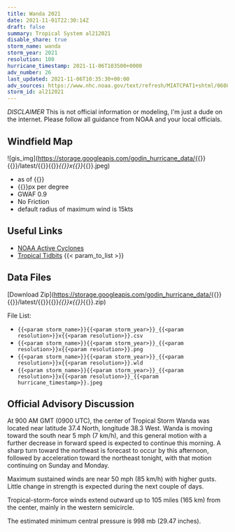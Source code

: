 ```yaml
---
title: Wanda 2021
date: 2021-11-01T22:30:14Z
draft: false
summary: Tropical System al212021
disable_share: true
storm_name: wanda
storm_year: 2021
resolution: 100
hurricane_timestamp: 2021-11-06T103500+0000
adv_number: 26
last_updated: 2021-11-06T10:35:30+00:00
adv_sources: https://www.nhc.noaa.gov/text/refresh/MIATCPAT1+shtml/060841.shtml;https://www.nhc.noaa.gov/refresh/graphics_at1+shtml/084645.shtml?cone
storm_id: al212021
---
```

*DISCLAIMER* This is not official information or modeling, I'm just a dude on the internet.  Please follow all guidance from NOAA and your local officials.

## Windfield Map
![gis_img](https://storage.googleapis.com/godin_hurricane_data/{{<param storm_name>}}{{<param storm_year>}}/latest/{{<param storm_name>}}{{<param storm_year>}}_{{<param resolution>}}x{{<param resolution>}}_{{<param hurricane_timestamp>}}.jpeg)

- as of {{<param last_updated>}}
- {{<param resolution>}}px per degree
- GWAF 0.9
- No Friction
- default radius of maximum wind is 15kts

## Useful Links
- [NOAA Active Cyclones](https://www.nhc.noaa.gov/)
- [Tropical Tidbits](https://www.tropicaltidbits.com/storminfo/)
{{< param_to_list >}}

## Data Files
[Download Zip](https://storage.googleapis.com/godin_hurricane_data/{{<param storm_name>}}{{<param storm_year>}}/latest/{{<param storm_name>}}{{<param storm_year>}}_{{<param resolution>}}x{{<param resolution>}}_{{<param hurricane_timestamp>}}.zip)

File List:
- `{{<param storm_name>}}{{<param storm_year>}}_{{<param resolution>}}x{{<param resolution>}}.csv`
- `{{<param storm_name>}}{{<param storm_year>}}_{{<param resolution>}}x{{<param resolution>}}.png`
- `{{<param storm_name>}}{{<param storm_year>}}_{{<param resolution>}}x{{<param resolution>}}.wld`
- `{{<param storm_name>}}{{<param storm_year>}}_{{<param resolution>}}x{{<param resolution>}}_{{<param hurricane_timestamp>}}.jpeg`


## Official Advisory Discussion
At 900 AM GMT (0900 UTC), the center of Tropical Storm Wanda was 
located near latitude 37.4 North, longitude 38.3 West. Wanda is 
moving toward the south near 5 mph (7 km/h), and this general motion 
with a further decrease in forward speed is expected to continue 
this morning. A sharp turn toward the northeast is forecast to occur 
by this afternoon, followed by acceleration toward the northeast 
tonight, with that motion continuing on Sunday and Monday.
 
Maximum sustained winds are near 50 mph (85 km/h) with higher gusts.
Little change in strength is expected during the next couple of 
days.
 
Tropical-storm-force winds extend outward up to 105 miles (165 km)
from the center, mainly in the western semicircle.
 
The estimated minimum central pressure is 998 mb (29.47 inches).